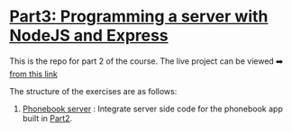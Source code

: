 # [Part3: Programming a server with NodeJS and Express](https://fullstackopen.com/en/part3)

This is the repo for part 2 of the course. The live project can be viewed ➡️ [from this link](https://phonebook-backend-service.fly.dev/)

The structure of the exercises are as follows:

1. [Phonebook server](./phonebook/) : Integrate server side code for the phonebook app built in [Part2](../Part2/phonebook/).
